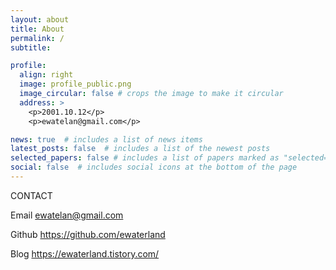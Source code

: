```yaml
---
layout: about
title: About
permalink: /
subtitle: 

profile:
  align: right
  image: profile_public.png
  image_circular: false # crops the image to make it circular
  address: >
    <p>2001.10.12</p>
    <p>ewatelan@gmail.com</p>

news: true  # includes a list of news items
latest_posts: false  # includes a list of the newest posts
selected_papers: false # includes a list of papers marked as "selected={true}"
social: false  # includes social icons at the bottom of the page
---
```


CONTACT

Email
ewatelan@gmail.com

Github
https://github.com/ewaterland

Blog
https://ewaterland.tistory.com/
